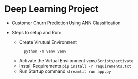 # Deep Learning Project

- Customer Churn Prediction Using ANN Classification
- Steps to setup and Run:

  - Create Virutual Environment
    ```
      python -m venv venv
    ```
  - Activate the Virtual Environment
    `venv/Scripts/activate`
  - Install Requirements
    `pip install -r requirements.txt`
  - Run Startup command
    `streamlit run app.py`
